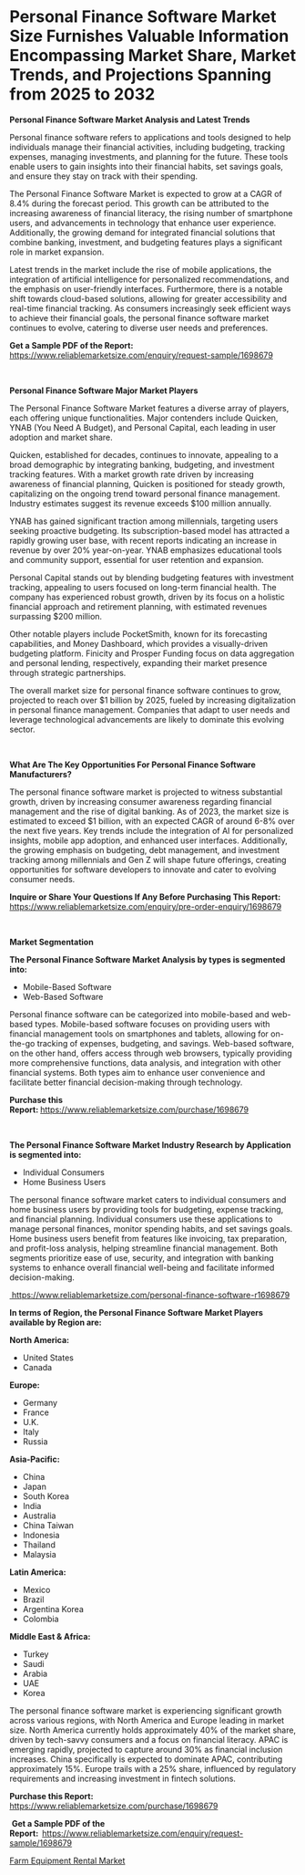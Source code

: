 <p><h1>Personal Finance Software Market Size Furnishes Valuable Information Encompassing Market Share, Market Trends, and Projections Spanning from 2025 to 2032</h1></p><p><strong>Personal Finance Software Market Analysis and Latest Trends</strong></p>
<p><p>Personal finance software refers to applications and tools designed to help individuals manage their financial activities, including budgeting, tracking expenses, managing investments, and planning for the future. These tools enable users to gain insights into their financial habits, set savings goals, and ensure they stay on track with their spending.</p><p>The Personal Finance Software Market is expected to grow at a CAGR of 8.4% during the forecast period. This growth can be attributed to the increasing awareness of financial literacy, the rising number of smartphone users, and advancements in technology that enhance user experience. Additionally, the growing demand for integrated financial solutions that combine banking, investment, and budgeting features plays a significant role in market expansion.</p><p>Latest trends in the market include the rise of mobile applications, the integration of artificial intelligence for personalized recommendations, and the emphasis on user-friendly interfaces. Furthermore, there is a notable shift towards cloud-based solutions, allowing for greater accessibility and real-time financial tracking. As consumers increasingly seek efficient ways to achieve their financial goals, the personal finance software market continues to evolve, catering to diverse user needs and preferences.</p></p>
<p><strong>Get a Sample PDF of the Report:&nbsp;</strong> <a href="https://www.reliablemarketsize.com/enquiry/request-sample/1698679?utm_campaign=3073&utm_medium=2&utm_source=Github&utm_content=ia&utm_term=09032025&utm_id=personal-finance-software">https://www.reliablemarketsize.com/enquiry/request-sample/1698679</a></p>
<p>&nbsp;</p>
<p><strong>Personal Finance Software Major Market Players</strong></p>
<p><p>The Personal Finance Software Market features a diverse array of players, each offering unique functionalities. Major contenders include Quicken, YNAB (You Need A Budget), and Personal Capital, each leading in user adoption and market share.</p><p>Quicken, established for decades, continues to innovate, appealing to a broad demographic by integrating banking, budgeting, and investment tracking features. With a market growth rate driven by increasing awareness of financial planning, Quicken is positioned for steady growth, capitalizing on the ongoing trend toward personal finance management. Industry estimates suggest its revenue exceeds $100 million annually.</p><p>YNAB has gained significant traction among millennials, targeting users seeking proactive budgeting. Its subscription-based model has attracted a rapidly growing user base, with recent reports indicating an increase in revenue by over 20% year-on-year. YNAB emphasizes educational tools and community support, essential for user retention and expansion.</p><p>Personal Capital stands out by blending budgeting features with investment tracking, appealing to users focused on long-term financial health. The company has experienced robust growth, driven by its focus on a holistic financial approach and retirement planning, with estimated revenues surpassing $200 million.</p><p>Other notable players include PocketSmith, known for its forecasting capabilities, and Money Dashboard, which provides a visually-driven budgeting platform. Finicity and Prosper Funding focus on data aggregation and personal lending, respectively, expanding their market presence through strategic partnerships.</p><p>The overall market size for personal finance software continues to grow, projected to reach over $1 billion by 2025, fueled by increasing digitalization in personal finance management. Companies that adapt to user needs and leverage technological advancements are likely to dominate this evolving sector.</p></p>
<p>&nbsp;</p>
<p><strong>What Are The Key Opportunities For Personal Finance Software Manufacturers?</strong></p>
<p><p>The personal finance software market is projected to witness substantial growth, driven by increasing consumer awareness regarding financial management and the rise of digital banking. As of 2023, the market size is estimated to exceed $1 billion, with an expected CAGR of around 6-8% over the next five years. Key trends include the integration of AI for personalized insights, mobile app adoption, and enhanced user interfaces. Additionally, the growing emphasis on budgeting, debt management, and investment tracking among millennials and Gen Z will shape future offerings, creating opportunities for software developers to innovate and cater to evolving consumer needs.</p></p>
<p><strong>Inquire or Share Your Questions If Any Before Purchasing This Report:</strong> <a href="https://www.reliablemarketsize.com/enquiry/pre-order-enquiry/1698679?utm_campaign=3073&utm_medium=2&utm_source=Github&utm_content=ia&utm_term=09032025&utm_id=personal-finance-software">https://www.reliablemarketsize.com/enquiry/pre-order-enquiry/1698679</a></p>
<p>&nbsp;</p>
<p><strong>Market Segmentation</strong></p>
<p><strong>The Personal Finance Software Market Analysis by types is segmented into:</strong></p>
<p><ul><li>Mobile-Based Software</li><li>Web-Based Software</li></ul></p>
<p><p>Personal finance software can be categorized into mobile-based and web-based types. Mobile-based software focuses on providing users with financial management tools on smartphones and tablets, allowing for on-the-go tracking of expenses, budgeting, and savings. Web-based software, on the other hand, offers access through web browsers, typically providing more comprehensive functions, data analysis, and integration with other financial systems. Both types aim to enhance user convenience and facilitate better financial decision-making through technology.</p></p>
<p><strong>Purchase this Report:&nbsp;</strong><a href="https://www.reliablemarketsize.com/purchase/1698679?utm_campaign=3073&utm_medium=2&utm_source=Github&utm_content=ia&utm_term=09032025&utm_id=personal-finance-software">https://www.reliablemarketsize.com/purchase/1698679</a></p>
<p>&nbsp;</p>
<p><strong>The Personal Finance Software Market Industry Research by Application is segmented into:</strong></p>
<p><ul><li>Individual Consumers</li><li>Home Business Users</li></ul></p>
<p><p>The personal finance software market caters to individual consumers and home business users by providing tools for budgeting, expense tracking, and financial planning. Individual consumers use these applications to manage personal finances, monitor spending habits, and set savings goals. Home business users benefit from features like invoicing, tax preparation, and profit-loss analysis, helping streamline financial management. Both segments prioritize ease of use, security, and integration with banking systems to enhance overall financial well-being and facilitate informed decision-making.</p></p>
<p><a href="https://www.reliablemarketsize.com/personal-finance-software-r1698679?utm_campaign=3073&utm_medium=2&utm_source=Github&utm_content=ia&utm_term=09032025&utm_id=personal-finance-software">&nbsp;https://www.reliablemarketsize.com/personal-finance-software-r1698679</a></p>
<p><strong>In terms of Region, the Personal Finance Software Market Players available by Region are:</strong></p>
<p>
    <p> <strong> North America: </strong>
        <ul>
            <li>United States</li>
            <li>Canada</li>
        </ul>
        </p> 
    <p> <strong> Europe: </strong>
        <ul>
            <li>Germany</li>
            <li>France</li>
            <li>U.K.</li>
            <li>Italy</li>
            <li>Russia</li>
        </ul>
        </p> 
    <p> <strong> Asia-Pacific: </strong>
        <ul>
            <li>China</li>
            <li>Japan</li>
            <li>South Korea</li>
            <li>India</li>
            <li>Australia</li>
            <li>China Taiwan</li>
            <li>Indonesia</li>
            <li>Thailand</li>
            <li>Malaysia</li>
        </ul>
        </p> 
    <p> <strong> Latin America: </strong>
        <ul>
            <li>Mexico</li>
            <li>Brazil</li>
            <li>Argentina Korea</li>
            <li>Colombia</li>
        </ul>
        </p> 
    <p> <strong> Middle East & Africa: </strong>
        <ul>
            <li>Turkey</li>
            <li>Saudi</li>
            <li>Arabia</li>
            <li>UAE</li>
            <li>Korea</li>
        </ul>
    </p>
    </p>
<p><p>The personal finance software market is experiencing significant growth across various regions, with North America and Europe leading in market size. North America currently holds approximately 40% of the market share, driven by tech-savvy consumers and a focus on financial literacy. APAC is emerging rapidly, projected to capture around 30% as financial inclusion increases. China specifically is expected to dominate APAC, contributing approximately 15%. Europe trails with a 25% share, influenced by regulatory requirements and increasing investment in fintech solutions.</p></p>
<p><strong>Purchase this Report: </strong><a href="https://www.reliablemarketsize.com/purchase/1698679?utm_campaign=3073&utm_medium=2&utm_source=Github&utm_content=ia&utm_term=09032025&utm_id=personal-finance-software">https://www.reliablemarketsize.com/purchase/1698679</a></p>
<p>&nbsp;<strong>Get a Sample PDF of the Report:&nbsp;&nbsp;</strong><a href="https://www.reliablemarketsize.com/enquiry/request-sample/1698679?utm_campaign=3073&utm_medium=2&utm_source=Github&utm_content=ia&utm_term=09032025&utm_id=personal-finance-software">https://www.reliablemarketsize.com/enquiry/request-sample/1698679</a></p>
<p><strong></strong></p>
<p><p><a href="https://github.com/guleealhani/Market-Research-Report-List-1/blob/main/farm-equipment-rental-market.md?utm_campaign=3073&utm_medium=2&utm_source=Github&utm_content=ia&utm_term=09032025&utm_id=personal-finance-software">Farm Equipment Rental Market</a></p></p>